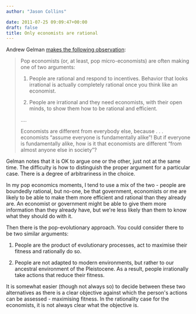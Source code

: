 ```yaml
---
author: "Jason Collins"

date: 2011-07-25 09:09:47+00:00
draft: false
title: Only economists are rational
---
```


Andrew Gelman [makes the following observation](http://andrewgelman.com/2011/07/one_of_the_easi/):


<blockquote>Pop economists (or, at least, pop micro-economists) are often making one of two arguments:

1. People are rational and respond to incentives. Behavior that looks irrational is actually completely rational once you think like an economist.

2. People are irrational and they need economists, with their open minds, to show them how to be rational and efficient.

....

Economists are different from everybody else, because . . . economists “assume everyone is fundamentally alike”! But if everyone is fundamentally alike, how is it that economists are different “from almost anyone else in society”?</blockquote>


Gelman notes that it is OK to argue one or the other, just not at the same time. The difficulty is how to distinguish the proper argument for a particular case. There is a degree of arbitrariness in the choice.

In my pop economics moments, I tend to use a mix of the two - people are boundedly rational, but no-one, be that government, economists or me are likely to be able to make them more efficient and rational than they already are. An economist or government might be able to give them more information than they already have, but we're less likely than them to know what they should do with it.

Then there is the pop-evolutionary approach. You could consider there to be two similar arguments:


1. People are the product of evolutionary processes, act to maximise their fitness and rationally do so.




2. People are not adapted to modern environments, but rather to our ancestral environment of the Pleistocene. As a result, people irrationally take actions that reduce their fitness.


It is somewhat easier (though not always so) to decide between these two alternatives as there is a clear objective against which the person's actions can be assessed - maximising fitness. In the rationality case for the economists, it is not always clear what the objective is.
